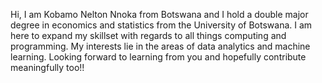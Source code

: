Hi, I am Kobamo Nelton Nnoka from Botswana and I hold a double major degree in economics and statistics from the University of Botswana. 
I am here to expand my skillset with regards to all things computing and programming. 
My interests lie in the areas of data analytics and machine learning.
Looking forward to learning from you and hopefully contribute meaningfully too!!

